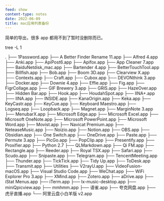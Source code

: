 ```yaml
---
feed: show
content-type: notes
date: 2022-06-09
title: mac应用列表备份
---
```

简单的导出，很多 app 都用不到了暂时没删除而已。

tree -L 1

.
├── 1Password.app
├── A Better Finder Rename 11.app
├── Alfred 4.app
├── Anki.app
├── ApiPost6.app
├── Apifox.app
├── App Cleaner 7.app
├── BaiduNetdisk_mac.app
├── Bartender 4.app
├── BetterTouchTool.app
├── Billfish.app
├── Bob.app
├── Boom 3D.app
├── Clearview X.app
├── Contexts.app
├── Craft.app
├── Cubox.app
├── DEVONthink 3.app
├── Docker.app
├── Downie 4.app
├── Effie.app
├── Fig.app
├── FigrCollage.app
├── GIF Brewery 3.app
├── GRIS.app
├── HazeOver.app
├── Hidden Bar.app
├── Hook.app
├── HoudahSpot.app
├── IINA+.app
├── IINA.app
├── INSIDE.app
├── KanaOrigin.app
├── Keka.app
├── KeyCastr.app
├── KeyCue.app
├── Keyboard Maestro.app
├── Logseq.app
├── Loopback.app
├── Magnet.app
├── MarginNote 3.app
├── MenubarX.app
├── Microsoft Edge.app
├── Microsoft Excel.app
├── Microsoft OneNote.app
├── Microsoft PowerPoint.app
├── Microsoft Word.app
├── Movist.app
├── Navicat Premium.app
├── NeteaseMusic.app
├── Noizio.app
├── Notion.app
├── OBS.app
├── Obsidian.app
├── One Switch.app
├── OneDrive.app
├── Paste.app
├── Permute 3.app
├── PicGo.app
├── PopClip.app
├── Presentify.app
├── Proxifier.app
├── Python 2.7
├── QLMarkdown.app
├── Qi FM.app
├── Rectangle.app
├── Reeder.app
├── Royal TSX.app
├── Safari.app
├── Scudo.app
├── Snipaste.app
├── Telegram.app
├── TencentMeeting.app
├── Thunder.app
├── TickTick.app
├── Tidy Up.app
├── ToDesk.app
├── Transmit.app
├── Utilities
├── V2rayU.app
├── VideoFusion-macOS.app
├── Visual Studio Code.app
├── WeChat.app
├── WiFi Explorer Pro 3.app
├── XMind.app
├── Zotero.app
├── aDrive.app
├── iStat Menus.app
├── iTerm.app
├── lx-music-desktop.app
├── miniQpicview.app
├── mmhmm.app
├── 语雀.app
├── 夸克网盘.app
├── 虎牙直播.app
└── 阿里云盘小白羊版 v2.app
